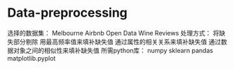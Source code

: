 # Data-preprocessing
选择的数据集：
  Melbourne Airbnb Open Data
  Wine Reviews
处理方式：
  将缺失部分剔除
  用最高频率值来填补缺失值
  通过属性的相关关系来填补缺失值
  通过数据对象之间的相似性来填补缺失值
所需python库：
  numpy
  sklearn
  pandas
  matplotlib.pyplot
